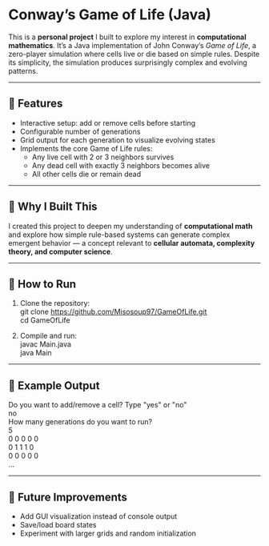 # Conway’s Game of Life (Java)

This is a **personal project** I built to explore my interest in **computational mathematics**. It’s a Java implementation of John Conway’s *Game of Life*, a zero-player simulation where cells live or die based on simple rules. Despite its simplicity, the simulation produces surprisingly complex and evolving patterns.

---

## 🔹 Features
- Interactive setup: add or remove cells before starting  
- Configurable number of generations  
- Grid output for each generation to visualize evolving states  
- Implements the core Game of Life rules:  
  - Any live cell with 2 or 3 neighbors survives  
  - Any dead cell with exactly 3 neighbors becomes alive  
  - All other cells die or remain dead  

---

## 🔹 Why I Built This
I created this project to deepen my understanding of **computational math** and explore how simple rule-based systems can generate complex emergent behavior — a concept relevant to **cellular automata, complexity theory, and computer science**.

---

## 🔹 How to Run
1. Clone the repository:  
   git clone https://github.com/Misosoup97/GameOfLife.git  
   cd GameOfLife  

2. Compile and run:  
   javac Main.java  
   java Main  

---

## 🔹 Example Output
Do you want to add/remove a cell? Type "yes" or "no"  
no  
How many generations do you want to run?  
5  
 0 0 0 0 0  
 0 1 1 1 0  
 0 0 0 0 0  
 ...  

---

## 🔹 Future Improvements
- Add GUI visualization instead of console output  
- Save/load board states  
- Experiment with larger grids and random initialization  
